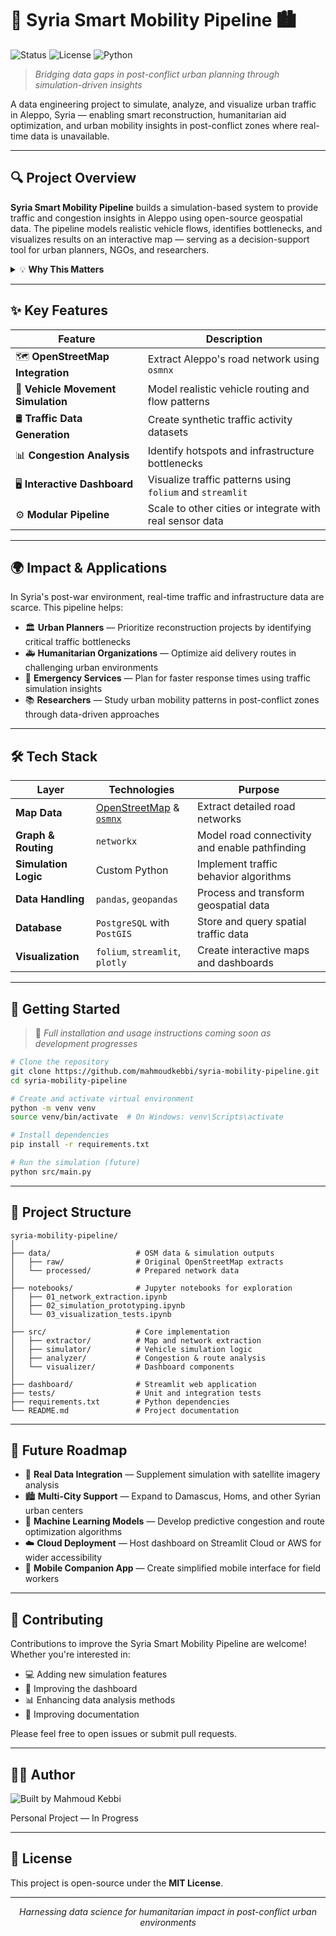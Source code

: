 # 🚗 Syria Smart Mobility Pipeline 🏙️

![Status](https://img.shields.io/badge/Status-In%20Development-yellow)
![License](https://img.shields.io/badge/License-MIT-blue)
![Python](https://img.shields.io/badge/Python-3.8%2B-brightgreen)

> *Bridging data gaps in post-conflict urban planning through simulation-driven insights*

A data engineering project to simulate, analyze, and visualize urban traffic in Aleppo, Syria — enabling smart reconstruction, humanitarian aid optimization, and urban mobility insights in post-conflict zones where real-time data is unavailable.

---

## 🔍 Project Overview

**Syria Smart Mobility Pipeline** builds a simulation-based system to provide traffic and congestion insights in Aleppo using open-source geospatial data. The pipeline models realistic vehicle flows, identifies bottlenecks, and visualizes results on an interactive map — serving as a decision-support tool for urban planners, NGOs, and researchers.

<details>
<summary>💡 <b>Why This Matters</b></summary>
<br>
In post-conflict zones like Syria, traditional infrastructure data collection methods are impractical or impossible. This simulation-driven approach offers a crucial alternative for understanding urban mobility when sensor networks and real-time monitoring systems aren't available.
</details>

---

## ✨ Key Features

| Feature | Description |
|---------|-------------|
| 🗺️ **OpenStreetMap Integration** | Extract Aleppo's road network using `osmnx` |
| 🔁 **Vehicle Movement Simulation** | Model realistic vehicle routing and flow patterns |
| 🛢️ **Traffic Data Generation** | Create synthetic traffic activity datasets |
| 📊 **Congestion Analysis** | Identify hotspots and infrastructure bottlenecks |
| 🖥️ **Interactive Dashboard** | Visualize traffic patterns using `folium` and `streamlit` |
| ⚙️ **Modular Pipeline** | Scale to other cities or integrate with real sensor data |

---

## 🌍 Impact & Applications

In Syria's post-war environment, real-time traffic and infrastructure data are scarce. This pipeline helps:

- 🏛️ **Urban Planners** — Prioritize reconstruction projects by identifying critical traffic bottlenecks
- 🚑 **Humanitarian Organizations** — Optimize aid delivery routes in challenging urban environments
- 🏥 **Emergency Services** — Plan for faster response times using traffic simulation insights
- 📚 **Researchers** — Study urban mobility patterns in post-conflict zones through data-driven approaches

---

## 🛠️ Tech Stack

| Layer | Technologies | Purpose |
|-------|--------------|---------|
| **Map Data** | [OpenStreetMap](https://www.openstreetmap.org/) & [`osmnx`](https://github.com/gboeing/osmnx) | Extract detailed road networks |
| **Graph & Routing** | `networkx` | Model road connectivity and enable pathfinding |
| **Simulation Logic** | Custom Python | Implement traffic behavior algorithms |
| **Data Handling** | `pandas`, `geopandas` | Process and transform geospatial data |
| **Database** | `PostgreSQL` with `PostGIS` | Store and query spatial traffic data |
| **Visualization** | `folium`, `streamlit`, `plotly` | Create interactive maps and dashboards |

---

## 🚀 Getting Started

> 🚧 *Full installation and usage instructions coming soon as development progresses*

```bash
# Clone the repository
git clone https://github.com/mahmoudkebbi/syria-mobility-pipeline.git
cd syria-mobility-pipeline

# Create and activate virtual environment
python -m venv venv
source venv/bin/activate  # On Windows: venv\Scripts\activate

# Install dependencies
pip install -r requirements.txt

# Run the simulation (future)
python src/main.py
```

---

## 📁 Project Structure

```
syria-mobility-pipeline/
│
├── data/                   # OSM data & simulation outputs
│   ├── raw/                # Original OpenStreetMap extracts
│   └── processed/          # Prepared network data
│
├── notebooks/              # Jupyter notebooks for exploration
│   ├── 01_network_extraction.ipynb
│   ├── 02_simulation_prototyping.ipynb
│   └── 03_visualization_tests.ipynb
│
├── src/                    # Core implementation
│   ├── extractor/          # Map and network extraction
│   ├── simulator/          # Vehicle simulation logic
│   ├── analyzer/           # Congestion & route analysis
│   └── visualizer/         # Dashboard components
│
├── dashboard/              # Streamlit web application
├── tests/                  # Unit and integration tests
├── requirements.txt        # Python dependencies
└── README.md               # Project documentation
```

---

## 🔮 Future Roadmap

- 📡 **Real Data Integration** — Supplement simulation with satellite imagery analysis
- 🏙️ **Multi-City Support** — Expand to Damascus, Homs, and other Syrian urban centers
- 🧠 **Machine Learning Models** — Develop predictive congestion and route optimization algorithms
- ☁️ **Cloud Deployment** — Host dashboard on Streamlit Cloud or AWS for wider accessibility
- 📱 **Mobile Companion App** — Create simplified mobile interface for field workers

---

## 👥 Contributing

Contributions to improve the Syria Smart Mobility Pipeline are welcome! Whether you're interested in:

- 💻 Adding new simulation features
- 🎨 Improving the dashboard
- 📊 Enhancing data analysis methods
- 📝 Improving documentation

Please feel free to open issues or submit pull requests.

---

## 🧑‍💻 Author

<img src="https://img.shields.io/badge/Built%20with%20%E2%9D%A4%EF%B8%8F%20by-Mahmoud%20Kebbi-orange" alt="Built by Mahmoud Kebbi" />

Personal Project — In Progress

---

## 📜 License

This project is open-source under the **MIT License**.

---

<p align="center">
<i>Harnessing data science for humanitarian impact in post-conflict urban environments</i>
</p>